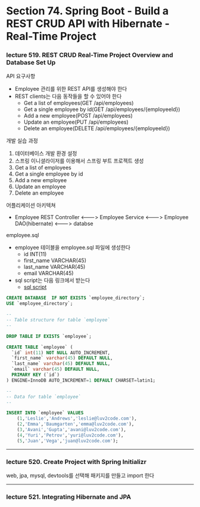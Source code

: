 # Section 74. Spring Boot - Build a REST CRUD API with Hibernate - Real-Time Project

### lecture 519. REST CRUD Real-Time Project Overview and Database Set Up

API 요구사항
* Employee 관리를 위한 REST API를 생성해야 한다
* REST clients는 다음 동작들을 할 수 있어야 한다
  - Get a list of employees(GET /api/employees)
  - Get a single employee by id(GET /api/employees/{employeeId})
  - Add a new employee(POST /api/employees)
  - Update an employee(PUT /api/employees)
  - Delete an employee(DELETE /api/employees/{employeeId})

개발 실습 과정
1. 데이터베이스 개발 환경 설정
2. 스프링 이니셜라이저를 이용해서 스프링 부트 프로젝트 생성
3. Get a list of employees
4. Get a single employee by id
5. Add a new employee
6. Update an employee
7. Delete an employee

어플리케이션 아키텍쳐
* Employee REST Controller <---> Employee Service <---> Employee DAO(hibernate) <---> databse

employee.sql
* employee 테이블을 employee.sql 파일에 생성한다
  - id INT(11)
  - first_name VARCHAR(45)
  - last_name VARCHAR(45)
  - email VARCHAR(45)
* sql script는 다음 링크에서 받는다
  - [sql script](www.luv2code.com/spring-boot-employee-sql-script)
```sql
CREATE DATABASE  IF NOT EXISTS `employee_directory`;
USE `employee_directory`;

--
-- Table structure for table `employee`
--

DROP TABLE IF EXISTS `employee`;

CREATE TABLE `employee` (
  `id` int(11) NOT NULL AUTO_INCREMENT,
  `first_name` varchar(45) DEFAULT NULL,
  `last_name` varchar(45) DEFAULT NULL,
  `email` varchar(45) DEFAULT NULL,
  PRIMARY KEY (`id`)
) ENGINE=InnoDB AUTO_INCREMENT=1 DEFAULT CHARSET=latin1;

--
-- Data for table `employee`
--

INSERT INTO `employee` VALUES 
	(1,'Leslie','Andrews','leslie@luv2code.com'),
	(2,'Emma','Baumgarten','emma@luv2code.com'),
	(3,'Avani','Gupta','avani@luv2code.com'),
	(4,'Yuri','Petrov','yuri@luv2code.com'),
	(5,'Juan','Vega','juan@luv2code.com');
```

---

### lecture 520. Create Project with Spring Initializr

web, jpa, mysql, devtools를 선택해 패키지를 만들고 import 한다

---

### lecture 521. Integrating Hibernate and JPA


